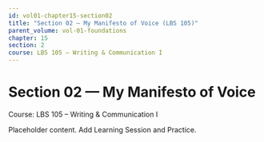 ```yaml
---
id: vol01-chapter15-section02
title: "Section 02 — My Manifesto of Voice (LBS 105)"
parent_volume: vol-01-foundations
chapter: 15
section: 2
course: LBS 105 – Writing & Communication I
---
```


# Section 02 — My Manifesto of Voice
Course: LBS 105 – Writing & Communication I

Placeholder content. Add Learning Session and Practice.

